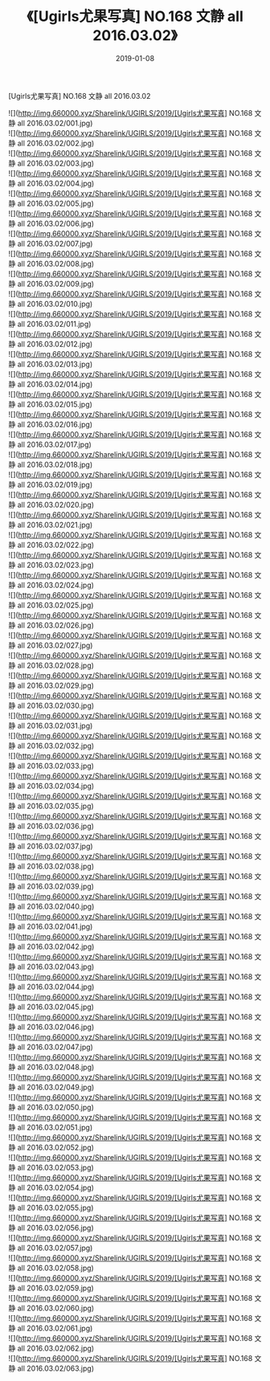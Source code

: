﻿---
layout: post
title:  《[Ugirls尤果写真] NO.168 文静 all 2016.03.02》
date:   2019-01-08
img: http://img.660000.xyz/Sharelink/UGIRLS/2019/[Ugirls尤果写真] NO.168 文静 all 2016.03.02/000.jpg
categories: [美女, 清纯, 唯美]
---

[Ugirls尤果写真] NO.168 文静 all 2016.03.02

 ![](http://img.660000.xyz/Sharelink/UGIRLS/2019/[Ugirls尤果写真] NO.168 文静 all 2016.03.02/001.jpg) <br>![](http://img.660000.xyz/Sharelink/UGIRLS/2019/[Ugirls尤果写真] NO.168 文静 all 2016.03.02/002.jpg) <br>![](http://img.660000.xyz/Sharelink/UGIRLS/2019/[Ugirls尤果写真] NO.168 文静 all 2016.03.02/003.jpg) <br>![](http://img.660000.xyz/Sharelink/UGIRLS/2019/[Ugirls尤果写真] NO.168 文静 all 2016.03.02/004.jpg) <br>![](http://img.660000.xyz/Sharelink/UGIRLS/2019/[Ugirls尤果写真] NO.168 文静 all 2016.03.02/005.jpg) <br>![](http://img.660000.xyz/Sharelink/UGIRLS/2019/[Ugirls尤果写真] NO.168 文静 all 2016.03.02/006.jpg) <br>![](http://img.660000.xyz/Sharelink/UGIRLS/2019/[Ugirls尤果写真] NO.168 文静 all 2016.03.02/007.jpg) <br>![](http://img.660000.xyz/Sharelink/UGIRLS/2019/[Ugirls尤果写真] NO.168 文静 all 2016.03.02/008.jpg) <br>![](http://img.660000.xyz/Sharelink/UGIRLS/2019/[Ugirls尤果写真] NO.168 文静 all 2016.03.02/009.jpg) <br>![](http://img.660000.xyz/Sharelink/UGIRLS/2019/[Ugirls尤果写真] NO.168 文静 all 2016.03.02/010.jpg) <br>![](http://img.660000.xyz/Sharelink/UGIRLS/2019/[Ugirls尤果写真] NO.168 文静 all 2016.03.02/011.jpg) <br>![](http://img.660000.xyz/Sharelink/UGIRLS/2019/[Ugirls尤果写真] NO.168 文静 all 2016.03.02/012.jpg) <br>![](http://img.660000.xyz/Sharelink/UGIRLS/2019/[Ugirls尤果写真] NO.168 文静 all 2016.03.02/013.jpg) <br>![](http://img.660000.xyz/Sharelink/UGIRLS/2019/[Ugirls尤果写真] NO.168 文静 all 2016.03.02/014.jpg) <br>![](http://img.660000.xyz/Sharelink/UGIRLS/2019/[Ugirls尤果写真] NO.168 文静 all 2016.03.02/015.jpg) <br>![](http://img.660000.xyz/Sharelink/UGIRLS/2019/[Ugirls尤果写真] NO.168 文静 all 2016.03.02/016.jpg) <br>![](http://img.660000.xyz/Sharelink/UGIRLS/2019/[Ugirls尤果写真] NO.168 文静 all 2016.03.02/017.jpg) <br>![](http://img.660000.xyz/Sharelink/UGIRLS/2019/[Ugirls尤果写真] NO.168 文静 all 2016.03.02/018.jpg) <br>![](http://img.660000.xyz/Sharelink/UGIRLS/2019/[Ugirls尤果写真] NO.168 文静 all 2016.03.02/019.jpg) <br>![](http://img.660000.xyz/Sharelink/UGIRLS/2019/[Ugirls尤果写真] NO.168 文静 all 2016.03.02/020.jpg) <br>![](http://img.660000.xyz/Sharelink/UGIRLS/2019/[Ugirls尤果写真] NO.168 文静 all 2016.03.02/021.jpg) <br>![](http://img.660000.xyz/Sharelink/UGIRLS/2019/[Ugirls尤果写真] NO.168 文静 all 2016.03.02/022.jpg) <br>![](http://img.660000.xyz/Sharelink/UGIRLS/2019/[Ugirls尤果写真] NO.168 文静 all 2016.03.02/023.jpg) <br>![](http://img.660000.xyz/Sharelink/UGIRLS/2019/[Ugirls尤果写真] NO.168 文静 all 2016.03.02/024.jpg) <br>![](http://img.660000.xyz/Sharelink/UGIRLS/2019/[Ugirls尤果写真] NO.168 文静 all 2016.03.02/025.jpg) <br>![](http://img.660000.xyz/Sharelink/UGIRLS/2019/[Ugirls尤果写真] NO.168 文静 all 2016.03.02/026.jpg) <br>![](http://img.660000.xyz/Sharelink/UGIRLS/2019/[Ugirls尤果写真] NO.168 文静 all 2016.03.02/027.jpg) <br>![](http://img.660000.xyz/Sharelink/UGIRLS/2019/[Ugirls尤果写真] NO.168 文静 all 2016.03.02/028.jpg) <br>![](http://img.660000.xyz/Sharelink/UGIRLS/2019/[Ugirls尤果写真] NO.168 文静 all 2016.03.02/029.jpg) <br>![](http://img.660000.xyz/Sharelink/UGIRLS/2019/[Ugirls尤果写真] NO.168 文静 all 2016.03.02/030.jpg) <br>![](http://img.660000.xyz/Sharelink/UGIRLS/2019/[Ugirls尤果写真] NO.168 文静 all 2016.03.02/031.jpg) <br>![](http://img.660000.xyz/Sharelink/UGIRLS/2019/[Ugirls尤果写真] NO.168 文静 all 2016.03.02/032.jpg) <br>![](http://img.660000.xyz/Sharelink/UGIRLS/2019/[Ugirls尤果写真] NO.168 文静 all 2016.03.02/033.jpg) <br>![](http://img.660000.xyz/Sharelink/UGIRLS/2019/[Ugirls尤果写真] NO.168 文静 all 2016.03.02/034.jpg) <br>![](http://img.660000.xyz/Sharelink/UGIRLS/2019/[Ugirls尤果写真] NO.168 文静 all 2016.03.02/035.jpg) <br>![](http://img.660000.xyz/Sharelink/UGIRLS/2019/[Ugirls尤果写真] NO.168 文静 all 2016.03.02/036.jpg) <br>![](http://img.660000.xyz/Sharelink/UGIRLS/2019/[Ugirls尤果写真] NO.168 文静 all 2016.03.02/037.jpg) <br>![](http://img.660000.xyz/Sharelink/UGIRLS/2019/[Ugirls尤果写真] NO.168 文静 all 2016.03.02/038.jpg) <br>![](http://img.660000.xyz/Sharelink/UGIRLS/2019/[Ugirls尤果写真] NO.168 文静 all 2016.03.02/039.jpg) <br>![](http://img.660000.xyz/Sharelink/UGIRLS/2019/[Ugirls尤果写真] NO.168 文静 all 2016.03.02/040.jpg) <br>![](http://img.660000.xyz/Sharelink/UGIRLS/2019/[Ugirls尤果写真] NO.168 文静 all 2016.03.02/041.jpg) <br>![](http://img.660000.xyz/Sharelink/UGIRLS/2019/[Ugirls尤果写真] NO.168 文静 all 2016.03.02/042.jpg) <br>![](http://img.660000.xyz/Sharelink/UGIRLS/2019/[Ugirls尤果写真] NO.168 文静 all 2016.03.02/043.jpg) <br>![](http://img.660000.xyz/Sharelink/UGIRLS/2019/[Ugirls尤果写真] NO.168 文静 all 2016.03.02/044.jpg) <br>![](http://img.660000.xyz/Sharelink/UGIRLS/2019/[Ugirls尤果写真] NO.168 文静 all 2016.03.02/045.jpg) <br>![](http://img.660000.xyz/Sharelink/UGIRLS/2019/[Ugirls尤果写真] NO.168 文静 all 2016.03.02/046.jpg) <br>![](http://img.660000.xyz/Sharelink/UGIRLS/2019/[Ugirls尤果写真] NO.168 文静 all 2016.03.02/047.jpg) <br>![](http://img.660000.xyz/Sharelink/UGIRLS/2019/[Ugirls尤果写真] NO.168 文静 all 2016.03.02/048.jpg) <br>![](http://img.660000.xyz/Sharelink/UGIRLS/2019/[Ugirls尤果写真] NO.168 文静 all 2016.03.02/049.jpg) <br>![](http://img.660000.xyz/Sharelink/UGIRLS/2019/[Ugirls尤果写真] NO.168 文静 all 2016.03.02/050.jpg) <br>![](http://img.660000.xyz/Sharelink/UGIRLS/2019/[Ugirls尤果写真] NO.168 文静 all 2016.03.02/051.jpg) <br>![](http://img.660000.xyz/Sharelink/UGIRLS/2019/[Ugirls尤果写真] NO.168 文静 all 2016.03.02/052.jpg) <br>![](http://img.660000.xyz/Sharelink/UGIRLS/2019/[Ugirls尤果写真] NO.168 文静 all 2016.03.02/053.jpg) <br>![](http://img.660000.xyz/Sharelink/UGIRLS/2019/[Ugirls尤果写真] NO.168 文静 all 2016.03.02/054.jpg) <br>![](http://img.660000.xyz/Sharelink/UGIRLS/2019/[Ugirls尤果写真] NO.168 文静 all 2016.03.02/055.jpg) <br>![](http://img.660000.xyz/Sharelink/UGIRLS/2019/[Ugirls尤果写真] NO.168 文静 all 2016.03.02/056.jpg) <br>![](http://img.660000.xyz/Sharelink/UGIRLS/2019/[Ugirls尤果写真] NO.168 文静 all 2016.03.02/057.jpg) <br>![](http://img.660000.xyz/Sharelink/UGIRLS/2019/[Ugirls尤果写真] NO.168 文静 all 2016.03.02/058.jpg) <br>![](http://img.660000.xyz/Sharelink/UGIRLS/2019/[Ugirls尤果写真] NO.168 文静 all 2016.03.02/059.jpg) <br>![](http://img.660000.xyz/Sharelink/UGIRLS/2019/[Ugirls尤果写真] NO.168 文静 all 2016.03.02/060.jpg) <br>![](http://img.660000.xyz/Sharelink/UGIRLS/2019/[Ugirls尤果写真] NO.168 文静 all 2016.03.02/061.jpg) <br>![](http://img.660000.xyz/Sharelink/UGIRLS/2019/[Ugirls尤果写真] NO.168 文静 all 2016.03.02/062.jpg) <br>![](http://img.660000.xyz/Sharelink/UGIRLS/2019/[Ugirls尤果写真] NO.168 文静 all 2016.03.02/063.jpg) <br>